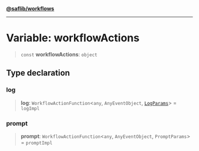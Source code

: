 [**@saflib/workflows**](../index.md)

---

# Variable: workflowActions

> `const` **workflowActions**: `object`

## Type declaration

### log

> **log**: `WorkflowActionFunction`\<`any`, `AnyEventObject`, [`LogParams`](../interfaces/LogParams.md)\> = `logImpl`

### prompt

> **prompt**: `WorkflowActionFunction`\<`any`, `AnyEventObject`, `PromptParams`\> = `promptImpl`
